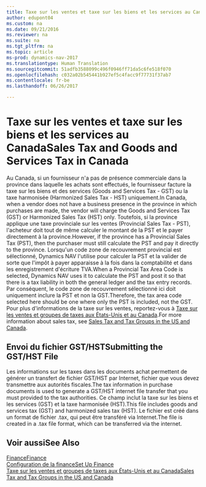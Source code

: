 ```yaml
---
title: Taxe sur les ventes et taxe sur les biens et les services au Canada
author: edupont04
ms.custom: na
ms.date: 09/21/2016
ms.reviewer: na
ms.suite: na
ms.tgt_pltfrm: na
ms.topic: article
ms-prod: dynamics-nav-2017
ms.translationtype: Human Translation
ms.sourcegitcommit: 51adfb3588099c496f0946ff71da5c6fe518f070
ms.openlocfilehash: c032a02b545441b927ef5c4facc9f77731f37ab7
ms.contentlocale: fr-be
ms.lasthandoff: 06/26/2017

---
```


# <a name="sales-tax-and-goods-and-services-tax-in-canada"></a><span data-ttu-id="ee602-102">Taxe sur les ventes et taxe sur les biens et les services au Canada</span><span class="sxs-lookup"><span data-stu-id="ee602-102">Sales Tax and Goods and Services Tax in Canada</span></span>
<span data-ttu-id="ee602-103">Au Canada, si un fournisseur n'a pas de présence commerciale dans la province dans laquelle les achats sont effectués, le fournisseur facture la taxe sur les biens et des services (Goods and Services Tax - GST) ou la taxe harmonisée (Harmonized Sales Tax - HST) uniquement.</span><span class="sxs-lookup"><span data-stu-id="ee602-103">In Canada, when a vendor does not have a business presence in the province in which purchases are made, the vendor will charge the Goods and Services Tax (GST) or Harmonized Sales Tax (HST) only.</span></span> <span data-ttu-id="ee602-104">Toutefois, si la province applique une taxe provinciale sur les ventes (Provincial Sales Tax - PST), l'acheteur doit tout de même calculer le montant de la PST et le payer directement à la province.</span><span class="sxs-lookup"><span data-stu-id="ee602-104">However, if the province has a Provincial Sales Tax (PST), then the purchaser must still calculate the PST and pay it directly to the province.</span></span> <span data-ttu-id="ee602-105">Lorsqu'un code zone de recouvrement provincial est sélectionné, Dynamics NAV l'utilise pour calculer la PST et la valider de sorte que l'impôt à payer apparaisse à la fois dans la comptabilité et dans les enregistrement d'écriture TVA.</span><span class="sxs-lookup"><span data-stu-id="ee602-105">When a Provincial Tax Area Code is selected, Dynamics NAV uses it to calculate the PST and post it so that there is a tax liability in both the general ledger and the tax entry records.</span></span> <span data-ttu-id="ee602-106">Par conséquent, le code zone de recouvrement sélectionné ici doit uniquement inclure la PST et non la GST.</span><span class="sxs-lookup"><span data-stu-id="ee602-106">Therefore, the tax area code selected here should be one where only the PST is included, not the GST.</span></span>  
<span data-ttu-id="ee602-107">Pour plus d'informations de la taxe sur les ventes, reportez-vous à [Taxe sur les ventes et groupes de taxes aux États-Unis et au Canada](us-finance-setup-sales-tax.md).</span><span class="sxs-lookup"><span data-stu-id="ee602-107">For more information about sales tax, see [Sales Tax and Tax Groups in the US and Canada](us-finance-setup-sales-tax.md).</span></span>  

## <a name="submitting-the-gsthst-file"></a><span data-ttu-id="ee602-108">Envoi du fichier GST/HST</span><span class="sxs-lookup"><span data-stu-id="ee602-108">Submitting the GST/HST File</span></span>
<span data-ttu-id="ee602-109">Les informations sur les taxes dans les documents achat permettent de générer un transfert de fichier GST/HST par Internet, fichier que vous devez transmettre aux autorités fiscales.</span><span class="sxs-lookup"><span data-stu-id="ee602-109">The tax information in purchase documents is used to generate a GST/HST internet file transfer that you must  provided to the tax authorities.</span></span> <span data-ttu-id="ee602-110">Ce champ inclut la taxe sur les biens et les services (GST) et la taxe harmonisée (HST).</span><span class="sxs-lookup"><span data-stu-id="ee602-110">This file includes goods and services tax (GST) and harmonized sales tax (HST).</span></span> <span data-ttu-id="ee602-111">Le fichier est créé dans un format de fichier .tax, qui peut être transféré via Internet.</span><span class="sxs-lookup"><span data-stu-id="ee602-111">The file is created in a .tax file format, which can be transferred via the internet.</span></span>  

## <a name="see-also"></a><span data-ttu-id="ee602-112">Voir aussi</span><span class="sxs-lookup"><span data-stu-id="ee602-112">See Also</span></span>
[<span data-ttu-id="ee602-113">Finance</span><span class="sxs-lookup"><span data-stu-id="ee602-113">Finance</span></span>](finance-setup.md)  
[<span data-ttu-id="ee602-114">Configuration de la finance</span><span class="sxs-lookup"><span data-stu-id="ee602-114">Set Up Finance</span></span>](finance-setup-setup-finance-setup.md)  
[<span data-ttu-id="ee602-115">Taxe sur les ventes et groupes de taxes aux États-Unis et au Canada</span><span class="sxs-lookup"><span data-stu-id="ee602-115">Sales Tax and Tax Groups in the US and Canada</span></span>](us-finance-setup-sales-tax.md)

